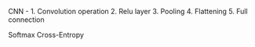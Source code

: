 CNN - 
    1. Convolution operation
    2. Relu layer
    3. Pooling
    4. Flattening
    5. Full connection

Softmax 
Cross-Entropy

